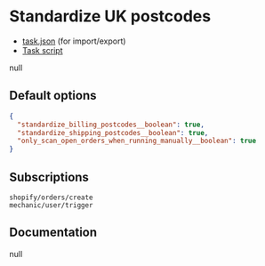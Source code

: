 # Standardize UK postcodes

* [task.json](../../tasks/standardize-uk-shipping-postcodes.json) (for import/export)
* [Task script](./script.liquid)

null

## Default options

```json
{
  "standardize_billing_postcodes__boolean": true,
  "standardize_shipping_postcodes__boolean": true,
  "only_scan_open_orders_when_running_manually__boolean": true
}
```

## Subscriptions

```liquid
shopify/orders/create
mechanic/user/trigger
```

## Documentation

null
